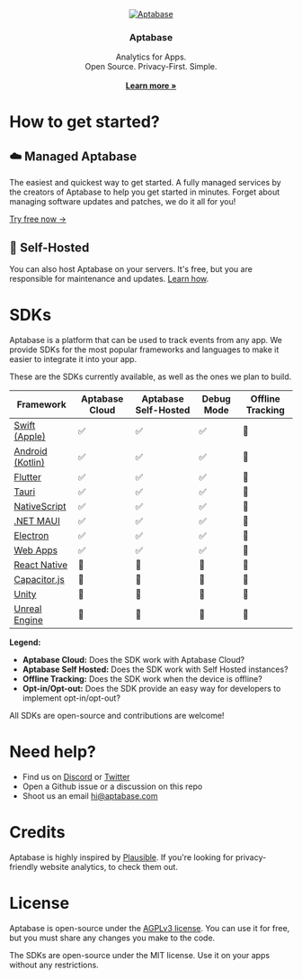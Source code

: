 <div align="center">
  <a href="https://github.com/aptabase/aptabase">
    <img src="https://aptabase.com/og.png" alt="Aptabase"/>
  </a>

  <h3 align="center">Aptabase</h3>

  <p align="center">
    Analytics for Apps.
    <br />
    Open Source. Privacy-First. Simple.
    <br />
    <br />
    <a href="https://aptabase.com"><strong>Learn more »</strong></a>
  </p>
</div>

# How to get started?

## ☁️ Managed Aptabase

The easiest and quickest way to get started. A fully managed services by the creators of Aptabase to help you get started in minutes. Forget about managing software updates and patches, we do it all for you!

[Try free now →](https://aptabase.com)

## 🏢 Self-Hosted

You can also host Aptabase on your servers. It's free, but you are responsible for maintenance and updates. [Learn how](https://github.com/aptabase/aptabase/wiki/How-to-Self-Host-Aptabase).

# SDKs

Aptabase is a platform that can be used to track events from any app. We provide SDKs for the most popular frameworks and languages to make it easier to integrate it into your app.

These are the SDKs currently available, as well as the ones we plan to build.

| Framework                                                                                                | Aptabase Cloud | Aptabase Self-Hosted | Debug Mode | Offline Tracking |
| -------------------------------------------------------------------------------------------------------- | -------------- | -------------------- | ---------- | ---------------- |
| [Swift (Apple)](https://github.com/aptabase/aptabase-swift)                                              | ✅             | ✅                   | ✅         | 🚧               |
| [Android (Kotlin)](https://github.com/aptabase/aptabase-kotlin)                                          | ✅             | ✅                   | ✅         | 🚧               |
| [Flutter](https://github.com/aptabase/aptabase_flutter)                                                  | ✅             | ✅                   | ✅         | 🚧               |
| [Tauri](https://github.com/aptabase/tauri-plugin-aptabase)                                               | ✅             | ✅                   | ✅         | 🚧               |
| [NativeScript](https://github.com/nstudio/nativescript-plugins/tree/main/packages/nativescript-aptabase) | ✅             | ✅                   | ✅         | 🚧               |
| [.NET MAUI](https://github.com/aptabase/aptabase-maui)                                                   | ✅             | ✅                   | ✅         | 🚧               |
| [Electron](https://github.com/aptabase/aptabase-electron)                                                | ✅             | ✅                   | ✅         | 🚧               |
| [Web Apps](https://github.com/aptabase/aptabase-js)                                                      | ✅             | ✅                   | ✅         | 🚧               |
| [React Native](https://github.com/aptabase/aptabase/issues/2)                                            | 🚧             | 🚧                   | 🚧         | 🚧               |
| [Capacitor.js](https://github.com/aptabase/aptabase/issues/6)                                            | 🚧             | 🚧                   | 🚧         | 🚧               |
| [Unity](https://github.com/aptabase/aptabase/issues/10)                                                  | 🚧             | 🚧                   | 🚧         | 🚧               |
| [Unreal Engine](https://github.com/aptabase/aptabase/issues/12)                                          | 🚧             | 🚧                   | 🚧         | 🚧               |

**Legend:**

- **Aptabase Cloud:** Does the SDK work with Aptabase Cloud?
- **Aptabase Self Hosted:** Does the SDK work with Self Hosted instances?
- **Offline Tracking:** Does the SDK work when the device is offline?
- **Opt-in/Opt-out:** Does the SDK provide an easy way for developers to implement opt-in/opt-out?

All SDKs are open-source and contributions are welcome!

# Need help?

- Find us on [Discord](https://discord.gg/d9d97unCUk) or [Twitter](https://twitter.com/aptabase)
- Open a Github issue or a discussion on this repo
- Shoot us an email [hi@aptabase.com](mailto:hi@aptabase.com)

# Credits

Aptabase is highly inspired by [Plausible](https://github.com/plausible/analytics). If you're looking for privacy-friendly website analytics, to check them out.

# License

Aptabase is open-source under the [AGPLv3 license](./LICENSE). You can use it for free, but you must share any changes you make to the code.

The SDKs are open-source under the MIT license. Use it on your apps without any restrictions.
